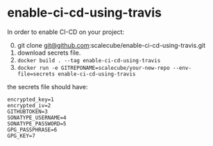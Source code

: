 # enable-ci-cd-using-travis
In order to enable CI-CD on your project:

0. git clone git@github.com:scalecube/enable-ci-cd-using-travis.git
1. download secrets file.
2. `docker build . --tag enable-ci-cd-using-travis`
3. `docker run -e GITREPONAME=scalecube/your-new-repo --env-file=secrets enable-ci-cd-using-travis`


the secrets file should have:

```
encrypted_key=1
encrypted_iv=2
GITHUBTOKEN=3
SONATYPE_USERNAME=4
SONATYPE_PASSWORD=5
GPG_PASSPHRASE=6
GPG_KEY=7
```